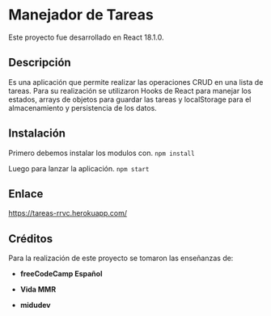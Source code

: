 # Manejador de Tareas
Este proyecto fue desarrollado en React 18.1.0.


## Descripción
Es una aplicación que permite realizar las operaciones CRUD en una lista de tareas. Para su realización se utilizaron Hooks de React para manejar los estados, arrays de objetos para guardar las tareas y localStorage para el almacenamiento y persistencia de los datos. 

## Instalación
Primero debemos instalar los modulos con.
`npm install`

Luego para lanzar la aplicación.
`npm start`

## Enlace
https://tareas-rrvc.herokuapp.com/

## Créditos 
Para la realización de este proyecto se tomaron las enseñanzas de:

* **freeCodeCamp Español**

* **Vida MMR**

* **midudev**


